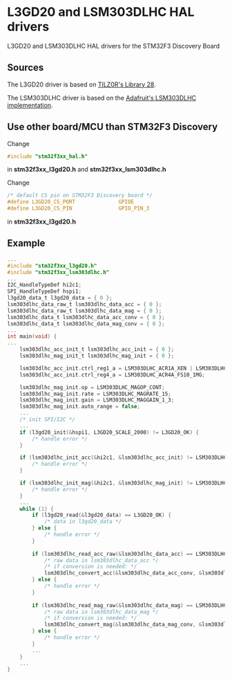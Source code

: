 # L3GD20 and LSM303DLHC HAL drivers
 L3GD20 and LSM303DLHC HAL drivers for the STM32F3 Discovery Board
 
## Sources
The L3GD20 driver is based on [TILZ0R's Library 28](https://stm32f4-discovery.net/2014/08/library-28-l3gd20-3-axis-gyroscope).

The LSM303DLHC driver is based on the [Adafruit's LSM303DLHC implementation](https://github.com/adafruit/Adafruit_LSM303DLHC).

## Use other board/MCU than STM32F3 Discovery
Change 
```c
#include "stm32f3xx_hal.h"
```
in **stm32f3xx_l3gd20.h** and **stm32f3xx_lsm303dlhc.h**

Change
```c
/* default CS pin on STM32F3 Discovery board */
#define L3GD20_CS_PORT				GPIOE
#define L3GD20_CS_PIN				GPIO_PIN_3
```
in **stm32f3xx_l3gd20.h**

## Example
```c
...
#include "stm32f3xx_l3gd20.h"
#include "stm32f3xx_lsm303dlhc.h"
...
I2C_HandleTypeDef hi2c1;
SPI_HandleTypeDef hspi1;
l3gd20_data_t l3gd20_data = { 0 };
lsm303dlhc_data_raw_t lsm303dlhc_data_acc = { 0 };
lsm303dlhc_data_raw_t lsm303dlhc_data_mag = { 0 };
lsm303dlhc_data_t lsm303dlhc_data_acc_conv = { 0 };
lsm303dlhc_data_t lsm303dlhc_data_mag_conv = { 0 };
...
int main(void) {
...
	lsm303dlhc_acc_init_t lsm303dlhc_acc_init = { 0 };
	lsm303dlhc_mag_init_t lsm303dlhc_mag_init = { 0 };

	lsm303dlhc_acc_init.ctrl_reg1_a = LSM303DLHC_ACR1A_XEN | LSM303DLHC_ACR1A_YEN | LSM303DLHC_ACR1A_ZEN | LSM303DLHC_ACR1A_ODR30_100_HZ;
	lsm303dlhc_acc_init.ctrl_reg4_a = LSM303DLHC_ACR4A_FS10_1MG;

	lsm303dlhc_mag_init.op = LSM303DLHC_MAGOP_CONT;
	lsm303dlhc_mag_init.rate = LSM303DLHC_MAGRATE_15;
	lsm303dlhc_mag_init.gain = LSM303DLHC_MAGGAIN_1_3;
    lsm303dlhc_mag_init.auto_range = false;
	...
	/* init SPI/I2C */
	...
	if (l3gd20_init(&hspi1, L3GD20_SCALE_2000) != L3GD20_OK) {
		/* handle error */
	}

	if (lsm303dlhc_init_acc(&hi2c1, &lsm303dlhc_acc_init) != LSM303DLHC_OK) {
		/* handle error */
	}

	if (lsm303dlhc_init_mag(&hi2c1, &lsm303dlhc_mag_init) != LSM303DLHC_OK) {
		/* handle error */
	}
	...
	while (1) {
		if (l3gd20_read(&l3gd20_data) == L3GD20_OK) {
			/* data in l3gd20_data */
		} else {
			/* handle error */
		}
		
		if (lsm303dlhc_read_acc_raw(&lsm303dlhc_data_acc) == LSM303DLHC_OK) {
			/* raw data in lsm303dlhc_data_acc */
			/* if conversion is needed: */
			lsm303dlhc_convert_acc(&lsm303dlhc_data_acc_conv, &lsm303dlhc_data_acc);
		} else {
			/* handle error */
		}
		
		if (lsm303dlhc_read_mag_raw(&lsm303dlhc_data_mag) == LSM303DLHC_OK) {
			/* raw data in lsm303dlhc_data_mag */
			/* if conversion is needed: */
			lsm303dlhc_convert_mag(&lsm303dlhc_data_mag_conv, &lsm303dlhc_data_mag);
		} else {
			/* handle error */
		}
		...
	}
	...
}
```

